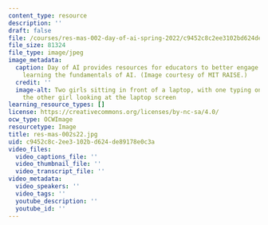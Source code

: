 ```yaml
---
content_type: resource
description: ''
draft: false
file: /courses/res-mas-002-day-of-ai-spring-2022/c9452c8c2ee3102bd624de89178e0c3a_res-mas-002s22.jpg
file_size: 81324
file_type: image/jpeg
image_metadata:
  caption: Day of AI provides resources for educators to better engage children in
    learning the fundamentals of AI. (Image courtesy of MIT RAISE.)
  credit: ''
  image-alt: Two girls sitting in front of a laptop, with one typing on laptop and
    the other girl looking at the laptop screen
learning_resource_types: []
license: https://creativecommons.org/licenses/by-nc-sa/4.0/
ocw_type: OCWImage
resourcetype: Image
title: res-mas-002s22.jpg
uid: c9452c8c-2ee3-102b-d624-de89178e0c3a
video_files:
  video_captions_file: ''
  video_thumbnail_file: ''
  video_transcript_file: ''
video_metadata:
  video_speakers: ''
  video_tags: ''
  youtube_description: ''
  youtube_id: ''
---
```

